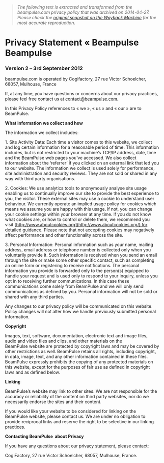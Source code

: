 > *The following text is extracted and transformed from the beampulse.com privacy policy that was archived on 2014-04-27. Please check the [original snapshot on the Wayback Machine](https://web.archive.org/web/20140427002206id_/http%3A//www.beampulse.com/privacy) for the most accurate reproduction.*

# Privacy Statement « Beampulse Beampulse

### Version 2 – 3rd September 2012

beampulse.com is operated by Cogifactory, 27 rue Victor Schoelcher, 68057, Mulhouse, France

If, at any time, you have questions or concerns about our privacy practices, please feel free contact us at contact@beampulse.com.

In this Privacy Policy references to « we », « us » and « our » are to BeamPulse.

**What information we collect and how**

The information we collect includes:

1\. Site Activity Data: Each time a visitor comes to this website, we collect and log certain information for a reasonable period of time. This information includes, but is not restricted to your machine’s TCP/IP address, date, time and the BeamPulse web pages you’ve accessed. We also collect information about the ‘referrer’ if you clicked on an external link that led you to our website. The information we collect is used solely for performance, site administration and security reviews. They are not sold or shared in any way with third party organisations.

2\. Cookies: We use analytics tools to anonymously analyse site usage enabling us to continually improve our site to provide the best experience to you, the visitor. These external sites may use a cookie to understand user behaviour. We currently operate an implied usage policy for cookies which means we assume you are happy with this usage. If not, you can change your cookie settings within your browser at any time. If you do not know what cookies are, or how to control or delete them, we recommend you visit [http://www.aboutcookies.org](http://www.aboutcookies.org/) for detailed guidance. Please note that not accepting cookies may negatively affect performance and other functionality across the site.

3\. Personal Information: Personal information such as your name, mailing address, email address or telephone number is collected only when you voluntarily provide it. Such information is received when you send an email through the site or make some other specific contact, such as completing an online form or registering to receive notifications. The personal information you provide is forwarded only to the person(s) equipped to handle your request and is used only to respond to your inquiry, unless you opt in to receiving further communications. In this case these communications come solely from BeamPulse and we will only send communications as defined by you. Personal information will not be sold or shared with any third parties.

Any changes to our privacy policy will be communicated on this website. Policy changes will not alter how we handle previously submitted personal information.

**Copyright**

Images, text, software, documentation, electronic text and image files, audio and video files and clips, and other materials on the BeamPulse website are protected by copyright laws and may be covered by other restrictions as well. BeamPulse retains all rights, including copyright, in data, image, text, and any other information contained in these files. BeamPulse expressly prohibits the copying of any protected materials on this website, except for the purposes of fair use as defined in copyright laws and as defined below.

**Linking**

BeamPulse’s website may link to other sites. We are not responsible for the accuracy or reliability of the content on third party websites, nor do we necessarily endorse the sites and their content.

If you would like your website to be considered for linking on the BeamPulse website, please contact us. We are under no obligation to provide reciprocal links and reserve the right to be selective in our linking practices.

**Contacting BeamPulse  about Privacy**

If you have any questions about our privacy statement, please contact:

CogiFactory, 27 rue Victor Schoelcher, 68057, Mulhouse, France.
